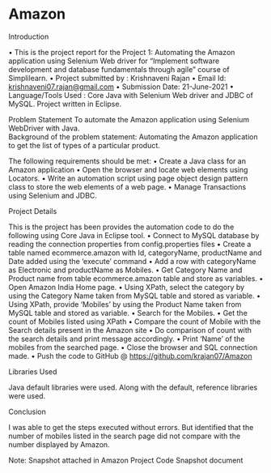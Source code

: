 # Amazon

Introduction

•	This is the project report for the Project 1: Automating the Amazon application using Selenium Web driver for “Implement software development and database fundamentals through agile” course of Simplilearn.
•	Project submitted by : Krishnaveni Rajan
•	Email Id: krishnaveni07.rajan@gmail.com
•	Submission Date: 21-June-2021
•	Language/Tools Used : Core Java with Selenium Web driver and JDBC of MySQL. Project written in Eclipse. 

Problem Statement
To automate the Amazon application using Selenium WebDriver with Java.    
Background of the problem statement:
Automating the Amazon application to get the list of types of a particular product.

The following requirements should be met:
•	Create a Java class for an Amazon application
•	Open the browser and locate web elements using Locators.
•	Write an automation script using page object design pattern class to store the web elements of a web page.
•	Manage Transactions using Selenium and JDBC.

Project Details

This is the project has been provides the automation code to do the following using Core Java in Eclipse tool.
•	Connect to MySQL database by reading the connection properties from config.properties files
•	Create a table named ecommerce.amazon with Id, categoryName, productName and Date added using the ‘execute’ command
•	Add a row with categoryName as Electronic and productName as Mobiles.
•	Get Category Name and Product name from table ecommerce.amazon table and store as variables.
•	Open Amazon India Home page.
•	Using XPath, select the category by using the Category Name taken from MySQL table and stored as variable.
•	Using XPath, provide ‘Mobiles’  by using the Product Name taken from MySQL table and stored as variable.
•	Search for the Mobiles.
•	Get the count of Mobiles listed using XPath
•	Compare the count of Mobile with the Search details present in the Amazon site
•	Do comparison of count with the search details and print message accordingly.
•	Print ‘Name’ of the mobiles from the searched page.
•	Close the browser and SQL connection made.
•	Push the code to GitHub @ https://github.com/krajan07/Amazon 


Libraries Used

Java default libraries were used. Along with the default, reference libraries were used.
 

Conclusion

I was able to get the steps executed without errors. But identified that the number of mobiles listed in the search page did not compare with the number displayed by Amazon. 

Note: Snapshot attached in Amazon Project Code Snapshot document
